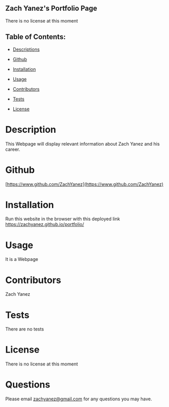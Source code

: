 ## Zach Yanez's Portfolio Page

There is no license at this moment

## Table of Contents:

  * [Descriptions](#Description)

  * [Github](#Github)

  * [Installation](#Installation) 

  * [Usage](#Usage)

  * [Contributors](#Contributors)

  * [Tests](#Tests)

  * [License](#License)

  
# Description
This Webpage will display relevant information about Zach Yanez and his career.


# Github
[https://www.github.com/ZachYanez](https://www.github.com/ZachYanez)

# Installation
Run this website in the browser with this deployed link https://zachyanez.github.io/portfolio/

# Usage
It is a Webpage

# Contributors
Zach Yanez

# Tests
There are no tests

# License
There is no license at this moment


# Questions
Please email zachyanez@gmail.com for any questions you may have.

